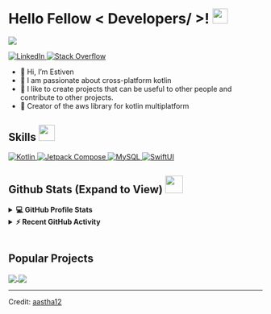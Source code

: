 <h1> Hello Fellow < Developers/ >! <img src = "https://raw.githubusercontent.com/MartinHeinz/MartinHeinz/master/wave.gif" width = 30px> </h1>
<p align='center'>
</p>

<p>
  <a href="https://github.com/DenverCoder1/readme-typing-svg"><img src="https://readme-typing-svg.herokuapp.com?&font=IBM+Plex+Sans&color=abcdef&size=20&lines=Welcome+to+my+GitHub+Profile!;I'm+a+Android+Developer;I'm+a+iOS+Developer;Passionate+about+cross-platform+kotlin" /></a>
</p>

   <a href="https://www.linkedin.com/in/estivensh" target="_blank">
    <img alt="LinkedIn" src="https://img.shields.io/badge/LinkedIn-0077B5?style=for-the-badge&logo=linkedin&logoColor=white">
  </a>   
   <a href="https://stackoverflow.com/users/22601141/estiven-s%c3%a1nchez-herrera" target="_blank">
    <img alt="Stack Overflow" src="https://img.shields.io/badge/Stack_Overflow-FE7A16?style=for-the-badge&logo=stack-overflow&logoColor=white">
  </a>  

- 👋 Hi, I’m Estiven
- 💼 I am passionate about cross-platform kotlin
- 💬 I like to create projects that can be useful to other people and contribute to other projects.
- 👯 Creator of the aws library for kotlin multiplatform

<h2> Skills <img src = "https://media2.giphy.com/media/QssGEmpkyEOhBCb7e1/giphy.gif?cid=ecf05e47a0n3gi1bfqntqmob8g9aid1oyj2wr3ds3mg700bl&rid=giphy.gif" width = 32px> </h2>
<a href="https://kotlinlang.org/" target="_blank"> 
    <img alt="Kotlin" src="https://img.shields.io/badge/KOTLIN-7f52ff?style=for-the-badge&logo=java&logoColor=white">
  </a>
  
<a href="https://developer.android.com/jetpack/compose?hl=es-419" target="_blank"> 
    <img alt="Jetpack Compose" src="https://img.shields.io/badge/Jetpack%20Compose-34a853?style=for-the-badge&logo=java&logoColor=white">
  </a>

<a href="https://www.mysql.com/">
<img alt="MySQL" src="https://img.shields.io/badge/MySQL-CC2927?style=for-the-badge&logo=microsoft%20sql%20server&logoColor=white">
</a>

<a href="https://developer.apple.com/xcode/swiftui/">
<img alt="SwiftUI" src="https://img.shields.io/badge/SwiftUI-0071e3?style=for-the-badge&20sql%20server&logoColor=white">
</a>

<h2> Github Stats (Expand to View) <img src = "https://i.pinimg.com/originals/65/c4/f4/65c4f452571be1261e9c623f7da488ac.gif" width = 35px> </h2>

<details> 
  <summary><b>💻 GitHub Profile Stats</b></summary>
  <br/>
  <p align="center">
    <a href="https://github.com/anuraghazra/github-readme-stats"><img alt="Estiven Github Stats" src="https://github-readme-stats.vercel.app/api?username=estivensh&show_icons=true&count_private=true&theme=algolia" height="192px"/></a>
<br/>
  &nbsp;
	  <img src="https://github-readme-stats.vercel.app/api/top-langs?username=estivensh&show_icons=true&locale=en&layout=compact&theme=algolia" alt="estivensh" height="192px"/>
  <br/>
  </p>
</details>


<details>
  <summary><b>⚡ Recent GitHub Activity</b></summary>
  <br/>
   <a href="https://github.com/estivensh"><img alt="Estiven Activity Graph" src="https://activity-graph.herokuapp.com/graph?username=estivensh&custom_title=Estiven%20Contribution%20Graph&theme=react-dark" /></a>
  <br/>

</details>

<br/>

## Popular Projects
<a href="https://github.com/estivensh/aws-kmp">
  <!-- Change the `github-readme-stats.anuraghazra1.vercel.app` to `github-readme-stats.vercel.app`  -->
  <img align="center" src="https://github-readme-stats.anuraghazra1.vercel.app/api/pin/?username=estivensh&repo=aws-kmp&theme=onedark" />
</a>  

<a href="https://github.com/estivensh/kaptureX">
  <!-- Change the `github-readme-stats.anuraghazra1.vercel.app` to `github-readme-stats.vercel.app`  -->
  <img align="center" src="https://github-readme-stats.anuraghazra1.vercel.app/api/pin/?username=estivensh&repo=kaptureX&theme=onedark" />
</a>  

----------------------------------------------------------------------
Credit: [aastha12](https://github.com/aastha12)

